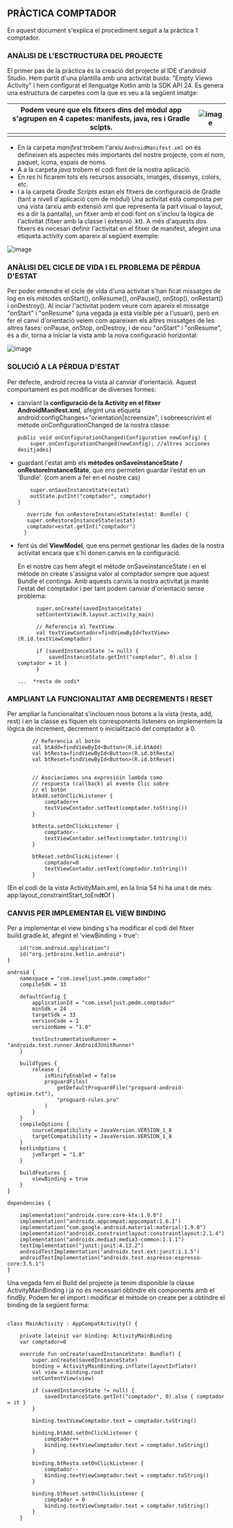 ## PRÀCTICA COMPTADOR
En aquest document s'explica el procediment seguit a la pràctica 1 comptador. 

### ANÀLISI DE L'ESCTRUCTURA DEL PROJECTE
El primer pas de la pràctica és la creació del projecte al IDE d'android Studio. Hem partit d'una plantilla amb una activitat buida: "Empty Views Activity" i hem configurat el llenguatge Kotlin amb la SDK API 24.
Es genera una estructura de carpetes com la que es veu a la següent imatge:

| Podem veure que els fitxers dins del mòdul app s'agrupen en 4 capetes: manifests, java, res i Gradle scipts.  |![image](https://github.com/JoanaPG/Joana_Piris_PM2324/assets/78020595/6317c1a3-4823-47c3-8111-94f0dc01f8b0)|
| --- | --- |
| | |
- En la carpeta *manifest* trobem l'arxiu ```AndroidManifest.xml``` on és defineixen els aspectes més importants del nostre projecte, com el nom, paquet, icona, espais de noms.
- A a la carpeta *java* trobem el codi font de la nostra aplicació.
- En *res* hi ficarem tots els recursos associats, imatges, dissenys, colors, etc.
- I a la carpeta *Gradle Scripts* estan els fitxers de configuració de Gradle (tant a nivell d'aplicació com de mòdul)
Una activitat està composta per una vista (arxiu amb extensió xml que representa la part visual o layout, és a dir la pantalla), un fitxer amb el codi font on s'inclou la lògica de l'activitat (fitxer amb la classe i extesnió .kt).  A més d'aquests dos fitxers és necesari definir l'activitat en el fitxer de manifest, afegint una etiqueta activity com apareix al següent exemple:

![image](https://github.com/JoanaPG/Joana_Piris_PM2324/assets/78020595/6ecc7570-49eb-4898-8aca-dc10b36e7695)


### ANÀLISI DEL CICLE DE VIDA I EL PROBLEMA DE PÈRDUA D'ESTAT
Per poder entendre el cicle de vida d'una activitat s'han ficat missatges de log en els mètodes onStart(), onResume(), onPause(), onStop(), onRestart() i onDestroy(). 
Al inciar l'activitat podem veure com apareix el missatge "onStart" i "onResume" (una vegada ja està visible per a l'usuari), però en fer el canvi d'orientació veiem com apareixen els altres missatges de les altres fases: onPause, onStop, onDestroy, i de nou "onStart" i "onResume", és a dir, torna a iniciar la vista amb la nova configuració horizontal:

![image](https://github.com/JoanaPG/Joana_Piris_PM2324/assets/78020595/cfa71aad-c649-47d4-ba3e-a1ad6210c6a9)


### SOLUCIÓ A LA PÈRDUA D'ESTAT

Per defecte, android recrea la vista al canviar d'orientació. Aquest comportament es pot modificar de diverses formes: 

- canviant la **configuració de la Activity en el fitxer AndroidManifest.xml**, afegint una etiqueta android:configChanges="orientation|screensize", i sobreescrivint el mètode onConfigurationChanged de la nostra classe:
 
    ```@Override
    public void onConfigurationChanged(Configuration newConfig) {
        super.onConfigurationChanged(newConfig); //altres acciones desitjades}
    ```


- guardant l'estat amb els **mètodes onSaveinstanceState / onRestoreInstanceState**, que ens permeten guardar l'estat en un 'Bundle'. (com anem a fer en el nostre cas)

    ``` override fun onSaveInstanceState(estat: Bundle) {
        super.onSaveInstanceState(estat)
        outState.putInt("comptador", comptador)
    }
    
       override fun onRestoreInstanceState(estat: Bundle) {
       super.onRestoreInstanceState(estat)
       comptador=estat.getInt("comptador")
      }
    ```
- fent ús del **ViewModel**, que ens permet gestionar les dades de la nostra activitat encara que s'hi donen canvis en la configuració.

  En el nostre cas hem afegit el mètode onSaveinstanceState i en el mètode on create s'assigna valor al comptador sempre que aquest Bundle el continga. Amb aquests canvis la nostra activitat ja manté l'estat del comptador i per tant podem canviar d'orientació sense problema:
  
    ```override fun onCreate(savedInstanceState: Bundle?) {
          super.onCreate(savedInstanceState)
          setContentView(R.layout.activity_main)
  
          // Referencia al TextView
          val textViewContador=findViewById<TextView>(R.id.textViewComptador)
  
          if (savedInstanceState != null) {
              savedInstanceState.getInt("comptador", 0).also { comptador = it }
          }
    
    ...  *resta de codi*
    
    ```
  
### AMPLIANT LA FUNCIONALITAT AMB DECREMENTS I RESET

Per ampliar la funcionalitat s'inclouen nous botons a la vista (resta, add, rest) i en la classe es fiquen els corresponents listeners on implementem la lògica de increment, decrement o inicialització del comptador a 0.

```
        // Referencia al botón
        val btAdd=findViewById<Button>(R.id.btAdd)
        val btResta=findViewById<Button>(R.id.btResta)
        val btReset=findViewById<Button>(R.id.btReset)


        // Asociaciamos una expresióin lambda como
        // respuesta (callback) al evento Clic sobre
        // el botón
        btAdd.setOnClickListener {
            comptador++
            textViewContador.setText(comptador.toString())
        }

        btResta.setOnClickListener {
            comptador--
            textViewContador.setText(comptador.toString())
        }

        btReset.setOnClickListener {
            comptador=0
            textViewContador.setText(comptador.toString())
        }
```
(En el codi de la vista ActivityMain.xml, en la linia 54 hi ha una t de més: app:layout_constraintStart_toEnd**t**Of )

### CANVIS PER IMPLEMENTAR EL VIEW BINDING
Per a implementar el view binding s'ha modificar el codi del fitxer build.gradle.kt, afegint el 'viewBinding = true':

```plugins {
    id("com.android.application")
    id("org.jetbrains.kotlin.android")
}

android {
    namespace = "com.ieseljust.pmdm.comptador"
    compileSdk = 33

    defaultConfig {
        applicationId = "com.ieseljust.pmdm.comptador"
        minSdk = 24
        targetSdk = 33
        versionCode = 1
        versionName = "1.0"

        testInstrumentationRunner = "androidx.test.runner.AndroidJUnitRunner"
    }

    buildTypes {
        release {
            isMinifyEnabled = false
            proguardFiles(
                getDefaultProguardFile("proguard-android-optimize.txt"),
                "proguard-rules.pro"
            )
        }
    }
    compileOptions {
        sourceCompatibility = JavaVersion.VERSION_1_8
        targetCompatibility = JavaVersion.VERSION_1_8
    }
    kotlinOptions {
        jvmTarget = "1.8"
    }

    buildFeatures {
        viewBinding = true
    }
}

dependencies {

    implementation("androidx.core:core-ktx:1.9.0")
    implementation("androidx.appcompat:appcompat:1.6.1")
    implementation("com.google.android.material:material:1.9.0")
    implementation("androidx.constraintlayout:constraintlayout:2.1.4")
    implementation("androidx.media3:media3-common:1.1.1")
    testImplementation("junit:junit:4.13.2")
    androidTestImplementation("androidx.test.ext:junit:1.1.5")
    androidTestImplementation("androidx.test.espresso:espresso-core:3.5.1")
}
```

Una vegada fem el Build del projecte ja tenim disponible la classe ActivityMainBinding i ja no és necessari obtindre els components amb el findBy. Podem fer el import i modificar el mètode on create per a obtindre el binding de la següent forma:

```import com.ieseljust.pmdm.comptador.databinding.ActivityMainBinding

class MainActivity : AppCompatActivity() {

    private lateinit var binding: ActivityMainBinding
    var comptador=0

    override fun onCreate(savedInstanceState: Bundle?) {
        super.onCreate(savedInstanceState)
        binding = ActivityMainBinding.inflate(layoutInflater)
        val view = binding.root
        setContentView(view)

        if (savedInstanceState != null) {
            savedInstanceState.getInt("comptador", 0).also { comptador = it }
        }

        binding.textViewComptador.text = comptador.toString()

        binding.btAdd.setOnClickListener {
            comptador++
            binding.textViewComptador.text = comptador.toString()
        }

        binding.btResta.setOnClickListener {
            comptador--
            binding.textViewComptador.text = comptador.toString()
        }

        binding.btReset.setOnClickListener {
            comptador = 0
            binding.textViewComptador.text = comptador.toString()
        }
    }
```

